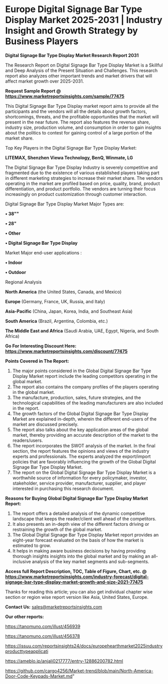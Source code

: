  # Europe Digital Signage Bar Type Display Market 2025-2031 | Industry Insight and Growth Strategy by Business Players

<strong>Digital Signage Bar Type Display Market Research Report 2031</strong>

The Research Report on Digital Signage Bar Type Display Market is a Skillful and Deep Analysis of the Present Situation and Challenges. This research report also analyzes other important trends and market drivers that will affect market growth over 2025-2031.

<strong>Request Sample Report @ <a href=https://www.marketreportsinsights.com/sample/77475>https://www.marketreportsinsights.com/sample/77475</a></strong>

This Digital Signage Bar Type Display market report aims to provide all the participants and the vendors will all the details about growth factors, shortcomings, threats, and the profitable opportunities that the market will present in the near future. The report also features the revenue share, industry size, production volume, and consumption in order to gain insights about the politics to contest for gaining control of a large portion of the market share.

Top Key Players in the Digital Signage Bar Type Display Market:

<strong>LITEMAX, Shenzhen Viewa Technology, BenQ, Winmate, LG</strong>

The Digital Signage Bar Type Display Industry is severely competitive and fragmented due to the existence of various established players taking part in different marketing strategies to increase their market share. The vendors operating in the market are profiled based on price, quality, brand, product differentiation, and product portfolio. The vendors are turning their focus increasingly on product customization through customer interaction.

Digital Signage Bar Type Display Market Major Types are:

<strong>• 38""

• 28&#34;

• Other

• Digital Signage Bar Type Display</strong>

Market Major end-user applications :

<strong>• Indoor

• Outdoor</strong>

Regional Analysis

</u><strong><b>North America</b></strong> (the United States, Canada, and Mexico)

<strong><b>Europe </b></strong>(Germany, France, UK, Russia, and Italy)

<strong><b>Asia-Pacific</b></strong> (China, Japan, Korea, India, and Southeast Asia)

<strong><b>South America</b></strong> (Brazil, Argentina, Colombia, etc.)

<strong><b>The Middle East and Africa</b></strong> (Saudi Arabia, UAE, Egypt, Nigeria, and South Africa)

<strong>Go For Interesting Discount Here: <a href=https://www.marketreportsinsights.com/discount/77475>https://www.marketreportsinsights.com/discount/77475</a></strong>

<strong>Points Covered in The Report:</strong>
<ol>
  <li>The major points considered in the Global Digital Signage Bar Type Display Market report include the leading competitors operating in the global market.</li>
  <li>The report also contains the company profiles of the players operating in the global market.</li>
  <li>The manufacture, production, sales, future strategies, and the technological capabilities of the leading manufacturers are also included in the report.</li>
  <li>The growth factors of the Global Digital Signage Bar Type Display Market are explained in-depth, wherein the different end-users of the market are discussed precisely.</li>
  <li>The report also talks about the key application areas of the global market, thereby providing an accurate description of the market to the readers/users.</li>
  <li>The report incorporates the SWOT analysis of the market. In the final section, the report features the opinions and views of the industry experts and professionals. The experts analyzed the export/import policies that are favorably influencing the growth of the Global Digital Signage Bar Type Display Market.</li>
  <li>The report on the Global Digital Signage Bar Type Display Market is a worthwhile source of information for every policymaker, investor, stakeholder, service provider, manufacturer, supplier, and player interested in purchasing this research document.</li>
</ol>
<strong>Reasons for Buying Global Digital Signage Bar Type Display Market Report:</strong>

<ol>
  <li>The report offers a detailed analysis of the dynamic competitive landscape that keeps the reader/client well ahead of the competitors.</li>
  <li>It also presents an in-depth view of the different factors driving or restraining the growth of the global market.</li>
  <li>The Global Digital Signage Bar Type Display Market report provides an eight-year forecast evaluated on the basis of how the market is estimated to grow.</li>
  <li>It helps in making aware business decisions by having providing thorough insights insights into the global market and by making an all-inclusive analysis of the key market segments and sub-segments.</li>
</ol>
<strong>Access full Report Description, TOC, Table of Figure, Chart, etc. @ <a href=https://www.marketreportsinsights.com/industry-forecast/digital-signage-bar-type-display-market-growth-and-size-2021-77475>https://www.marketreportsinsights.com/industry-forecast/digital-signage-bar-type-display-market-growth-and-size-2021-77475</a></strong>


Thanks for reading this article; you can also get individual chapter wise section or region wise report version like Asia, United States, Europe.

<strong>Contact Us:</strong>
sales@marketreportsinsights.com

<strong>Our other reports:</strong>

<a href=https://tanomuno.com/illust/456939>https://tanomuno.com/illust/456939</a>

<a href=https://tanomuno.com/illust/456378>https://tanomuno.com/illust/456378</a>

<a href=https://issuu.com/reportsinsights24/docs/europehearthmarket2025industryproducttypeapplicati>https://issuu.com/reportsinsights24/docs/europehearthmarket2025industryproducttypeapplicati</a>

<a href=https://ameblo.jp/anjali0217777/entry-12886200782.html>https://ameblo.jp/anjali0217777/entry-12886200782.html</a>

<a href=https://github.com/cargo4256/Market-trend/blob/main/North-America-Door-Code-Keypads-Market.md>https://github.com/cargo4256/Market-trend/blob/main/North-America-Door-Code-Keypads-Market.md</a>"
